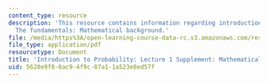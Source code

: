```yaml
---
content_type: resource
description: 'This resource contains information regarding introduction to probability:
  The fundamentals: Mathematical background.'
file: /media/https%3A/open-learning-course-data-rc.s3.amazonaws.com/res-6-012-introduction-to-probability-spring-2018/5620e9f86ac94f9c87a11a523e8ed57f_MITRES_6_012S18_MathOvervw.pdf
file_type: application/pdf
resourcetype: Document
title: 'Introduction to Probability: Lecture 1 Supplement: Mathematical Background'
uid: 5620e9f8-6ac9-4f9c-87a1-1a523e8ed57f
---
```

